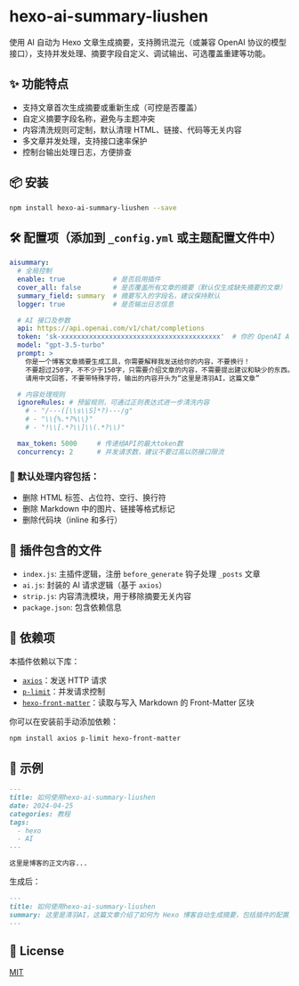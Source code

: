 # hexo-ai-summary-liushen

使用 AI 自动为 Hexo 文章生成摘要，支持腾讯混元（或兼容 OpenAI 协议的模型接口），支持并发处理、摘要字段自定义、调试输出、可选覆盖重建等功能。

## ✨ 功能特点

- 支持文章首次生成摘要或重新生成（可控是否覆盖）
- 自定义摘要字段名称，避免与主题冲突
- 内容清洗规则可定制，默认清理 HTML、链接、代码等无关内容
- 多文章并发处理，支持接口速率保护
- 控制台输出处理日志，方便排查

## 📦 安装

```bash
npm install hexo-ai-summary-liushen --save
```

## 🛠 配置项（添加到 `_config.yml` 或主题配置文件中）

```yaml
aisummary:
  # 全局控制
  enable: true            # 是否启用插件
  cover_all: false        # 是否覆盖所有文章的摘要（默认仅生成缺失摘要的文章）
  summary_field: summary  # 摘要写入的字段名，建议保持默认
  logger: true            # 是否输出日志信息

  # AI 接口及参数
  api: https://api.openai.com/v1/chat/completions
  token: 'sk-xxxxxxxxxxxxxxxxxxxxxxxxxxxxxxxxxxxxxxxx'  # 你的 OpenAI API 密钥
  model: "gpt-3.5-turbo"
  prompt: >
    你是一个博客文章摘要生成工具，你需要解释我发送给你的内容，不要换行！
    不要超过250字，不不少于150字，只需要介绍文章的内容，不需要提出建议和缺少的东西。
    请用中文回答，不要带特殊字符，输出的内容开头为“这里是清羽AI，这篇文章”

  # 内容处理规则
  ignoreRules: # 预留规则，可通过正则表达式进一步清洗内容
    # - "/---([\\s\\S]*?)---/g"
    # - "\\{%.*?%\\}"
    # - "!\\[.*?\\]\\(.*?\\)"

  max_token: 5000     # 传递给API的最大token数
  concurrency: 2      # 并发请求数，建议不要过高以防接口限流
```

### 🧹 默认处理内容包括：

- 删除 HTML 标签、占位符、空行、换行符
- 删除 Markdown 中的图片、链接等格式标记
- 删除代码块（inline 和多行）

## 📁 插件包含的文件

- `index.js`: 主插件逻辑，注册 `before_generate` 钩子处理 `_posts` 文章
- `ai.js`: 封装的 AI 请求逻辑（基于 `axios`）
- `strip.js`: 内容清洗模块，用于移除摘要无关内容
- `package.json`: 包含依赖信息

## 🧩 依赖项

本插件依赖以下库：

- [`axios`](https://www.npmjs.com/package/axios)：发送 HTTP 请求
- [`p-limit`](https://www.npmjs.com/package/p-limit)：并发请求控制
- [`hexo-front-matter`](https://www.npmjs.com/package/hexo-front-matter)：读取与写入 Markdown 的 Front-Matter 区块

你可以在安装前手动添加依赖：

```bash
npm install axios p-limit hexo-front-matter
```

## 📝 示例

```markdown
---
title: 如何使用hexo-ai-summary-liushen
date: 2024-04-25
categories: 教程
tags:
  - hexo
  - AI
---

这里是博客的正文内容...
```

生成后：

```markdown
---
title: 如何使用hexo-ai-summary-liushen
summary: 这里是清羽AI，这篇文章介绍了如何为 Hexo 博客自动生成摘要，包括插件的配置方式、运行原理以及如何连接到 OpenAI 或混元模型等内容。
---
```

## 📜 License

[MIT](./LICENSE)

